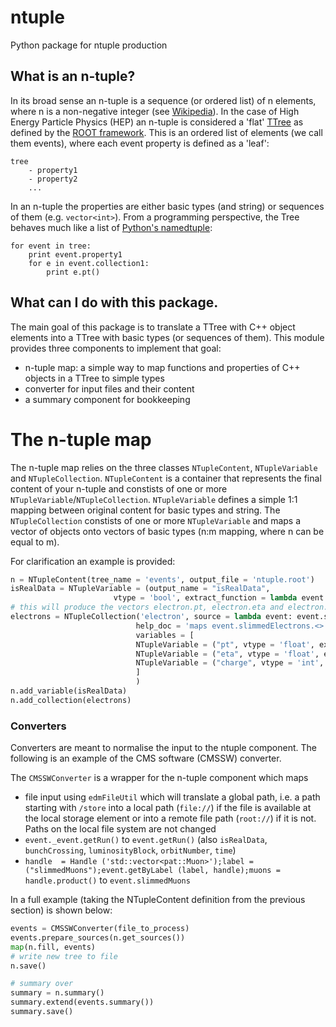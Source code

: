 # ntuple
Python package for ntuple production

## What is an n-tuple?
In its broad sense an n-tuple is a sequence (or ordered list) of n elements, where n is a non-negative integer (see [Wikipedia](https://en.wikipedia.org/wiki/Tuple)).
In the case of High Energy Particle Physics (HEP) an n-tuple is considered a 'flat' [TTree](https://root.cern.ch/doc/master/classTTree.html) as defined by the [ROOT framework](https://root.cern.ch/). This is an ordered list of elements (we call them events), where each event property is defined as a 'leaf':
```
tree
	- property1
	- property2
	...
```
In an n-tuple the properties are either basic types (and string) or sequences of them (e.g. `vector<int>`).
From a programming perspective, the Tree behaves much like a list of [Python's namedtuple](https://docs.python.org/2/library/collections.html#collections.namedtuple):
```
for event in tree:
    print event.property1
    for e in event.collection1:
    	print e.pt()
```

## What can I do with this package.
The main goal of this package is to translate a TTree with C++ object elements into a TTree with basic types (or sequences of them).
This module provides three components to implement that goal:
 - n-tuple map: a simple way to map functions and properties of C++ objects in a TTree to simple types
 - converter for input files and their content
 - a summary component for bookkeeping
 

# The n-tuple map
The n-tuple map relies on the three classes `NTupleContent`, `NTupleVariable` and `NTupleCollection`.
`NTupleContent` is a container that represents the final content of your n-tuple and constists of one or more `NTupleVariable`/`NTupleCollection`.
`NTupleVariable` defines a simple 1:1 mapping between original content for basic types and string. The `NTupleCollection` constists of one or more `NTupleVariable` and maps a vector of objects onto vectors of basic types (n:m mapping, where n can be equal to m).

For clarification an example is provided:

```python
n = NTupleContent(tree_name = 'events', output_file = 'ntuple.root')
isRealData = NTupleVariable = (output_name = "isRealData", 
					   vtype = 'bool', extract_function = lambda event: event.isRealData(), help_doc = 'Maps event.isRealData() to event.isRealData')
# this will produce the vectors electron.pt, electron.eta and electron.charge
electrons = NTupleCollection('electron', source = lambda event: event.slimmedElectrons, 
							help_doc = 'maps event.slimmedElectrons.<> onto event.electron.<> where <> mappings are defined by added NTupleVariables',
							variables = [
							NTupleVariable = ("pt", vtype = 'float', extract_function = lambda e: e.pt(), help_doc = 'electron transverse momentum (pt)'),
					   		NTupleVariable = ("eta", vtype = 'float', extract_function = lambda e: e.eta(), help_doc = 'electron pseudorapidity'),
					   		NTupleVariable = ("charge", vtype = 'int', extract_function = lambda e: e.charge(), help_doc = 'electron charge'),
							]
							)
n.add_variable(isRealData)
n.add_collection(electrons)
```


### Converters
Converters are meant to normalise the input to the ntuple component. The following is an example of the CMS software (CMSSW) converter.

The `CMSSWConverter` is a wrapper for the n-tuple component which maps
 - file input using `edmFileUtil` which will translate a global path, i.e. a path starting with `/store` into a local path (`file://`) if the file is available at the local storage element or into a remote file path (`root://`) if it is not. Paths on the local file system are not changed
 - `event._event.getRun()` to `event.getRun()` (also `isRealData`, `bunchCrossing`, `luminosityBlock`, `orbitNumber`, `time`)
 - `handle  = Handle ('std::vector<pat::Muon>');label = ("slimmedMuons");event.getByLabel (label, handle);muons = handle.product()` to `event.slimmedMuons`
 
 In a full example (taking the NTupleContent definition from the previous section) is shown below:
 ```python
 events = CMSSWConverter(file_to_process)
 events.prepare_sources(n.get_sources())
 map(n.fill, events)
 # write new tree to file
 n.save()
 
 # summary over
 summary = n.summary()
 summary.extend(events.summary())
 summary.save()
 ```

 
 